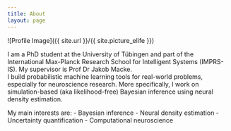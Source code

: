 ```yaml
---
title: About
layout: page
---
```

![Profile Image]({{ site.url }}/{{ site.picture_elife }})

<p>I am a PhD student at the University of Tübingen and part of the International Max-Planck Research School for Intelligent Systems (IMPRS-IS). My supervisor is Prof Dr Jakob Macke.<br/>
I build probabilistic machine learning tools for real-world problems, especially for neuroscience research. More specifically, I work on simulation-based (aka likelihood-free) Bayesian inference using neural density estimation.</p>
My main interests are:
- Bayesian inference
- Neural density estimation
- Uncertainty quantification
- Computational neuroscience

